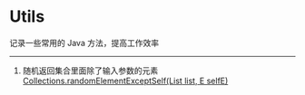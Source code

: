 # Utils
记录一些常用的 Java 方法，提高工作效率

<hr/>

1. 随机返回集合里面除了输入参数的元素  
[Collections.randomElementExceptSelf(List<E> list, E selfE)](https://github.com/zhanzengyu/JavaSamples/blob/master/Utils/src/zzy/Collections.java)
